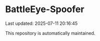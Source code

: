 # BattleEye-Spoofer

Last updated: 2025-07-11 20:16:45

This repository is automatically maintained.
